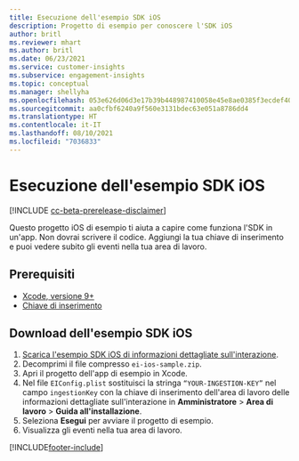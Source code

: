 ```yaml
---
title: Esecuzione dell'esempio SDK iOS
description: Progetto di esempio per conoscere l'SDK iOS
author: britl
ms.reviewer: mhart
ms.author: britl
ms.date: 06/23/2021
ms.service: customer-insights
ms.subservice: engagement-insights
ms.topic: conceptual
ms.manager: shellyha
ms.openlocfilehash: 053e626d06d3e17b39b448987410058e45e8ae0385f3ecdef40314cb46ae4bf4
ms.sourcegitcommit: aa0cfbf6240a9f560e3131bdec63e051a8786dd4
ms.translationtype: HT
ms.contentlocale: it-IT
ms.lasthandoff: 08/10/2021
ms.locfileid: "7036833"
---
```

# <a name="run-the-ios-sdk-sample"></a>Esecuzione dell'esempio SDK iOS

[!INCLUDE [cc-beta-prerelease-disclaimer](includes/cc-beta-prerelease-disclaimer.md)]

Questo progetto iOS di esempio ti aiuta a capire come funziona l'SDK in un'app. Non dovrai scrivere il codice. Aggiungi la tua chiave di inserimento e puoi vedere subito gli eventi nella tua area di lavoro.

## <a name="prerequisites"></a>Prerequisiti

- [Xcode, versione 9+](https://developer.apple.com/xcode/downloads/)
- [Chiave di inserimento](get-started-ios.md)

## <a name="download-the-ios-sdk-sample"></a>Download dell'esempio SDK iOS

1. [Scarica l'esempio SDK iOS di informazioni dettagliate sull'interazione](https://download.pi.dynamics.com/sdk/EI-SDKs/ei-ios-sample.zip).
1. Decomprimi il file compresso `ei-ios-sample.zip`.
1. Apri il progetto dell'app di esempio in Xcode.
1. Nel file `EIConfig.plist` sostituisci la stringa `“YOUR-INGESTION-KEY”` nel campo `ingestionKey` con la chiave di inserimento dell'area di lavoro delle informazioni dettagliate sull'interazione in **Amministratore** > **Area di lavoro** > **Guida all'installazione**.
1. Seleziona **Esegui** per avviare il progetto di esempio.
1. Visualizza gli eventi nella tua area di lavoro.

[!INCLUDE[footer-include](../includes/footer-banner.md)]
